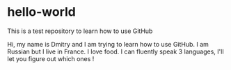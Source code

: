 # hello-world
This is a test repository to learn how to use GitHub

Hi, my name is Dmitry and I am trying to learn how to use GitHub. I am Russian but I live in France. I love food. 
I can fluently speak 3 languages, I'll let you figure out which ones ! 
